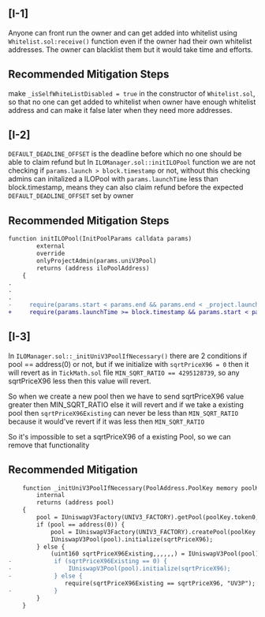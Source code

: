 ## [I-1]
Anyone can front run the owner and can get added into whitelist using `Whitelist.sol:receive()` function even if the owner had their own whitelist addresses. The owner can blacklist them but it would take time and efforts.

## Recommended Mitigation Steps
make `_isSelfWhiteListDisabled = true` in the constructor of `Whitelist.sol`, so that no one can get added to whitelist when owner have enough whitelist address and can make it false later when they need more addresses.


## [I-2]
`DEFAULT_DEADLINE_OFFSET` is the deadline before which no one should be able to claim refund but In `ILOManager.sol::initILOPool` function we are not checking if `params.launch > block.timestamp` or not, without this checking admins can initalized a ILOPool with `params.launchTime` less than block.timestamp, means they can also claim refund before the expected `DEFAULT_DEADLINE_OFFSET` set by owner

## Recommended Mitigation Steps
```diff
function initILOPool(InitPoolParams calldata params)
        external
        override
        onlyProjectAdmin(params.uniV3Pool)
        returns (address iloPoolAddress)
    {
.
.
.
-     require(params.start < params.end && params.end < _project.launchTime, "PT");
+     require(params.launchTime >= block.timestamp && params.start < params.end && params.end < _project.launchTime, "PT");
```


## [I-3]
In `ILOManager.sol::_initUniV3PoolIfNecessary()` there are 2 conditions if pool == address(0) or not, but if we initialize with `sqrtPriceX96 = 0` then it will revert as in `TickMath.sol` file `MIN_SQRT_RATIO == 4295128739`, so any sqrtPriceX96 less then this value will revert.

So when we create a new pool then we have to send sqrtPriceX96 value greater then MIN_SQRT_RATIO else it will revert and if we take a existing pool then `sqrtPriceX96Existing` can never be less than `MIN_SQRT_RATIO` because it would've revert if it was less then `MIN_SQRT_RATIO`

So it's impossible to set a sqrtPriceX96 of a existing Pool, so we can remove that functionality

## Recommended Mitigation 
```diff
    function _initUniV3PoolIfNecessary(PoolAddress.PoolKey memory poolKey, uint160 sqrtPriceX96)
        internal
        returns (address pool)
    {
        pool = IUniswapV3Factory(UNIV3_FACTORY).getPool(poolKey.token0, poolKey.token1, poolKey.fee);
        if (pool == address(0)) {
            pool = IUniswapV3Factory(UNIV3_FACTORY).createPool(poolKey.token0, poolKey.token1, poolKey.fee);
            IUniswapV3Pool(pool).initialize(sqrtPriceX96);
        } else {
            (uint160 sqrtPriceX96Existing,,,,,,) = IUniswapV3Pool(pool).slot0();
-            if (sqrtPriceX96Existing == 0) {
-                IUniswapV3Pool(pool).initialize(sqrtPriceX96);
-            } else {
                require(sqrtPriceX96Existing == sqrtPriceX96, "UV3P");
-            }
        }
    }
```